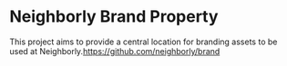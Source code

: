 # Neighborly Brand Property
This project aims to provide a central location for branding assets to be used at Neighborly.https://github.com/neighborly/brand